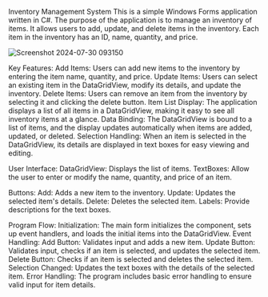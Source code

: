 Inventory Management System
This is a simple Windows Forms application written in C#. The purpose of the application is to manage an inventory of items. It allows users to add, update, and delete items in the inventory. Each item in the inventory has an ID, name, quantity, and price.

![Screenshot 2024-07-30 093150](https://github.com/user-attachments/assets/f8b4e203-dbee-49fd-892b-fb732cf7fcf4)

Key Features:
Add Items: Users can add new items to the inventory by entering the item name, quantity, and price.
Update Items: Users can select an existing item in the DataGridView, modify its details, and update the inventory.
Delete Items: Users can remove an item from the inventory by selecting it and clicking the delete button.
Item List Display: The application displays a list of all items in a DataGridView, making it easy to see all inventory items at a glance.
Data Binding: The DataGridView is bound to a list of items, and the display updates automatically when items are added, updated, or deleted.
Selection Handling: When an item is selected in the DataGridView, its details are displayed in text boxes for easy viewing and editing.

User Interface:
DataGridView: Displays the list of items.
TextBoxes: Allow the user to enter or modify the name, quantity, and price of an item.

Buttons:
Add: Adds a new item to the inventory.
Update: Updates the selected item's details.
Delete: Deletes the selected item.
Labels: Provide descriptions for the text boxes.

Program Flow:
Initialization: The main form initializes the component, sets up event handlers, and loads the initial items into the DataGridView.
Event Handling:
Add Button: Validates input and adds a new item.
Update Button: Validates input, checks if an item is selected, and updates the selected item.
Delete Button: Checks if an item is selected and deletes the selected item.
Selection Changed: Updates the text boxes with the details of the selected item.
Error Handling: The program includes basic error handling to ensure valid input for item details.
